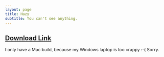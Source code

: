 ```yaml
---
layout: page
title: Hazy
subtitle: You can't see anything.
---
```


## [Download Link](https://drive.google.com/open?id=1qVogmlFiOLXO1oasxJ7BOObsAHf3_Xs8)

I only have a Mac build, because my Windows laptop is too crappy :-( Sorry.
